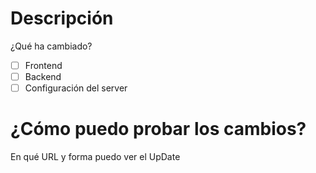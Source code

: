 # Descripción
¿Qué ha cambiado?
- [ ] Frontend
- [ ] Backend
- [ ] Configuración del server

# ¿Cómo puedo probar los cambios?
En qué URL y forma puedo ver el UpDate
